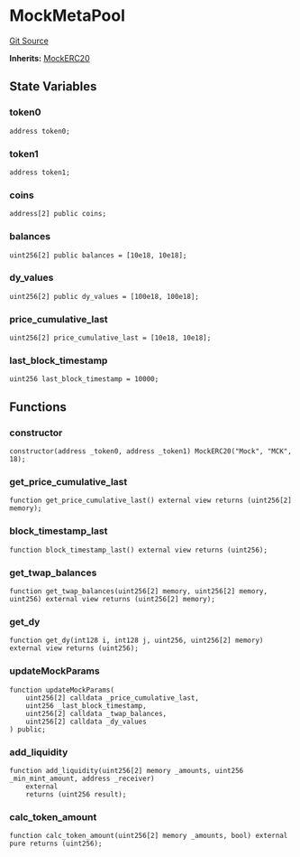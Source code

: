 # MockMetaPool
[Git Source](https://github.com/ubiquity/ubiquity-dollar/blob/c84a9cbe167218aefb4a9feb40e2abcd74899167/src/dollar/mocks/MockMetaPool.sol)

**Inherits:**
[MockERC20](/src/dollar/mocks/MockERC20.sol/contract.MockERC20.md)


## State Variables
### token0

```solidity
address token0;
```


### token1

```solidity
address token1;
```


### coins

```solidity
address[2] public coins;
```


### balances

```solidity
uint256[2] public balances = [10e18, 10e18];
```


### dy_values

```solidity
uint256[2] public dy_values = [100e18, 100e18];
```


### price_cumulative_last

```solidity
uint256[2] price_cumulative_last = [10e18, 10e18];
```


### last_block_timestamp

```solidity
uint256 last_block_timestamp = 10000;
```


## Functions
### constructor


```solidity
constructor(address _token0, address _token1) MockERC20("Mock", "MCK", 18);
```

### get_price_cumulative_last


```solidity
function get_price_cumulative_last() external view returns (uint256[2] memory);
```

### block_timestamp_last


```solidity
function block_timestamp_last() external view returns (uint256);
```

### get_twap_balances


```solidity
function get_twap_balances(uint256[2] memory, uint256[2] memory, uint256) external view returns (uint256[2] memory);
```

### get_dy


```solidity
function get_dy(int128 i, int128 j, uint256, uint256[2] memory) external view returns (uint256);
```

### updateMockParams


```solidity
function updateMockParams(
    uint256[2] calldata _price_cumulative_last,
    uint256 _last_block_timestamp,
    uint256[2] calldata _twap_balances,
    uint256[2] calldata _dy_values
) public;
```

### add_liquidity


```solidity
function add_liquidity(uint256[2] memory _amounts, uint256 _min_mint_amount, address _receiver)
    external
    returns (uint256 result);
```

### calc_token_amount


```solidity
function calc_token_amount(uint256[2] memory _amounts, bool) external pure returns (uint256);
```

